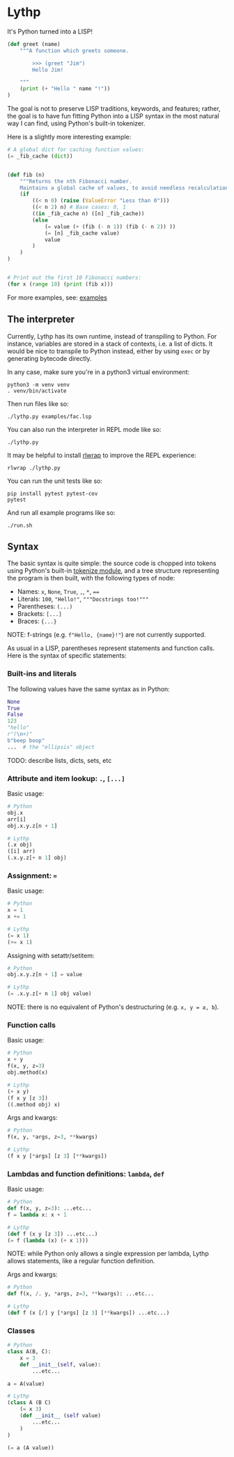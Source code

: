 # Lythp

It's Python turned into a LISP!
```python
(def greet (name)
    """A function which greets someone.

        >>> (greet "Jim")
        Hello Jim!

    """
    (print (+ "Hello " name "!"))
)
```

The goal is not to preserve LISP traditions, keywords, and features; rather,
the goal is to have fun fitting Python into a LISP syntax in the most natural
way I can find, using Python's built-in tokenizer.

Here is a slightly more interesting example:
```python
# A global dict for caching function values:
(= _fib_cache (dict))


(def fib (n)
    """Returns the nth Fibonacci number.
    Maintains a global cache of values, to avoid needless recalculation."""
    (if
        ((< n 0) (raise (ValueError "Less than 0")))
        ((< n 2) n) # Base cases: 0, 1
        ((in _fib_cache n) ([n] _fib_cache))
        (else
            (= value (+ (fib (- n 1)) (fib (- n 2)) ))
            (= [n] _fib_cache value)
            value
        )
    )
)


# Print out the first 10 Fibonacci numbers:
(for x (range 10) (print (fib x)))
```

For more examples, see: [examples](examples)

## The interpreter

Currently, Lythp has its own runtime, instead of transpiling to Python.
For instance, variables are stored in a stack of contexts, i.e. a list of
dicts.
It would be nice to transpile to Python instead, either by using `exec`
or by generating bytecode directly.

In any case, make sure you're in a python3 virtual environment:
```shell
python3 -m venv venv
. venv/bin/activate
```

Then run files like so:
```shell
./lythp.py examples/fac.lsp
```

You can also run the interpreter in REPL mode like so:
```shell
./lythp.py
```

It may be helpful to install [rlwrap](https://github.com/hanslub42/rlwrap)
to improve the REPL experience:
```shell
rlwrap ./lythp.py
```

You can run the unit tests like so:
```shell
pip install pytest pytest-cov
pytest
```

And run all example programs like so:
```shell
./run.sh
```

## Syntax

The basic syntax is quite simple: the source code is chopped into tokens using Python's
built-in [tokenize module](https://docs.python.org/3/library/tokenize.html), and a tree
structure representing the program is then built, with the following types of node:
* Names: `x`, `None`, `True`, `,`, `*`, `==`
* Literals: `100`, `"Hello!"`, `"""Docstrings too!"""`
* Parentheses: `(...)`
* Brackets: `[...]`
* Braces: `{...}`

NOTE: f-strings (e.g. `f"Hello, {name}!"`) are not currently supported.

As usual in a LISP, parentheses represent statements and function calls.
Here is the syntax of specific statements:

### Built-ins and literals

The following values have the same syntax as in Python:
```python
None
True
False
123
"hello"
r"(\n+)"
b"beep boop"
...  # the "ellipsis" object
```

TODO: describe lists, dicts, sets, etc

### Attribute and item lookup: `.`, `[...]`

Basic usage:
```python
# Python
obj.x
arr[i]
obj.x.y.z[n + 1]

# Lythp
(.x obj)
([i] arr)
(.x.y.z[+ n 1] obj)
```

### Assignment: `=`

Basic usage:
```python
# Python
x = 1
x += 1

# Lythp
(= x 1)
(+= x 1)
```

Assigning with setattr/setitem:
```python
# Python
obj.x.y.z[n + 1] = value

# Lythp
(= .x.y.z[+ n 1] obj value)
```

NOTE: there is no equivalent of Python's destructuring (e.g. `x, y = a, b`).

### Function calls

Basic usage:
```python
# Python
x + y
f(x, y, z=3)
obj.method(x)

# Lythp
(+ x y)
(f x y [z 3])
((.method obj) x)
```

Args and kwargs:
```python
# Python
f(x, y, *args, z=3, **kwargs)

# Lythp
(f x y [*args] [z 3] [**kwargs])
```

### Lambdas and function definitions: `lambda`, `def`

Basic usage:
```python
# Python
def f(x, y, z=3): ...etc...
f = lambda x: x + 1

# Lythp
(def f (x y [z 3]) ...etc...)
(= f (lambda (x) (+ x 1)))
```

NOTE: while Python only allows a single expression per lambda, Lythp allows
statements, like a regular function definition.

Args and kwargs:
```python
# Python
def f(x, /. y, *args, z=3, **kwargs): ...etc...

# Lythp
(def f (x [/] y [*args] [z 3] [**kwargs]) ...etc...)
```

### Classes

```python
# Python
class A(B, C):
    x = 3
    def __init__(self, value):
        ...etc...

a = A(value)

# Lythp
(class A (B C)
    (= x 3)
    (def __init__ (self value)
        ...etc...
    )
)

(= a (A value))
```

